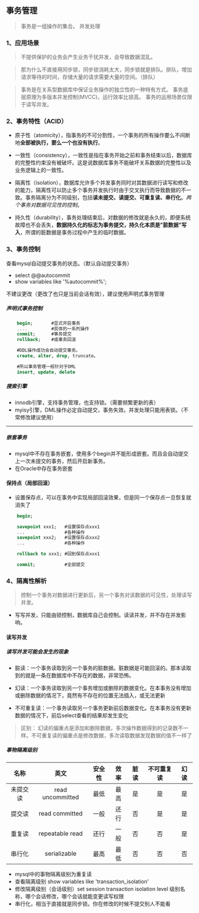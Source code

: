 ## 事务管理
> 事务是一组操作的集合。
> 并发处理

### 1、应用场景
> 不提供保护的业务会产生业务干扰并发，会导致数据混乱。
 
> 那为什么不直接用同步锁，同步锁消耗太大，同步锁就是排队。排队，增加请求等待的时间，存储大量的请求需要大量的空间。（排队）

> 事务是在关系型数据库中保证业务操作的独立性的一种特有方式。
 事务底层原理为多版本并发控制(MVCC)，运行效率比锁高。
 事务的运用场景仅限于读写并发。

### 2、事务特性（ACID）
- 原子性（atomicity），指事务的不可分割性，一个事务的所有操作要么不间断地**全部被执行，要么一个也没有执行**。
  
- 一致性（consistency），一致性是指在事务开始之前和事务结束以后，数据库的完整性约束没有被破坏。这是说数据库事务不能破坏关系数据的完整性以及业务逻辑上的一致性。
    
- 隔离性（isolation），数据库允许多个并发事务同时对其数据进行读写和修改的能力，隔离性可以防止多个事务并发执行时由于交叉执行而导致数据的不一致。事务隔离分为不同级别，包括**读未提交、读提交、可重复读、串行化**。*两个事务对数据可见性的控制*。
  
- 持久性（durability），事务处理结束后，对数据的修改就是永久的，即便系统故障也不会丢失，**数据持久化的标志为事务提交，持久化本质是"脏数据"写入**，所谓的脏数据是事务过程中产生的临时数据。

### 3、事务控制
查看mysql自动提交事务的状态。（默认自动提交事务）
- select @@autocommit
- show variables like '%autocommit%';

不建议更改（更改了也只是当前会话有效），建议使用声明式事务管理

##### 声明式事务控制
```sql
    begin;       #显式开启事务
    ....         #具体的一系列操作
    commit;      #事务提交
    rollback;    #或事务回滚

    #DDL操作成功会自动提交事务。
    create, alter, drop, truncate。

    #所以事务管理一般针对于DML
    insert, update, delete
```

##### 搜索引擎
- innodb引擎，支持事务管理，也支持锁。（需要频繁更新的表）  
- myisy引擎，DML操作必定自动提交，事务失效。并发处理只能用表锁。（不常修改建议使用）
---

##### 嵌套事务
- mysql中不存在事务嵌套，使用多个begin并不能形成嵌套。而且会自动提交上一次未提交的事务，然后开启新事务。
- 在Oracle中存在事务嵌套

#### 保持点（局部回滚）
- 设置保存点，可以在事务中实现局部回滚效果，但是同一个保存点一旦恢复就消失了
```sql
    begin;

    savepoint xxx1;   #设置保存点xxx1
    ...               #各种操作
    savepoint xxx2;   #设置保存点xxx2
    ...               #各种操作

    rollback to xxx1; #回到保存点xxx1

    commit;           #全部提交
```
### 4、隔离性解析
> 控制一个事务对数据进行更新后，另一个事务对该数据的可见性，处理读写并发。
- 写写并发，只能由锁控制，数据库自己会控制。读读并发，并不存在并发影响。
#### 读写并发

##### 读写并发可能会发生的现象
- 脏读：一个事务读取到另一个事务的脏数据。脏数据是可能回滚的。那本读取到的就是一条在数据库中不存在的数据，非常恐怖。

- 幻读：一个事务读取到另一个事务增加或删除的数据变化。在本事务没有增加或删除数据的情况下，竟然有不存在的位置无法插入，或无法更新
  
- 不可重复读：一个事务读取另一个事务更新前后数据变化。在本事务没有更新数据的情况下，前后select查看的结果却发生变化
  
>区别： 幻读的偏重点是添加和删除数据，多次操作数据得到的记录数不一样。不可重复读的偏重点是修改数据，多次读取数据发现数据的值不一样了

##### 事物隔离级别
| 名称 | 英文 | 安全性 | 效率 | 脏读 | 不可重复读 | 幻读 |
| :---: | :---:| :---: | :---: | :---: | :---: | :---: |
|未提交读|read uncommitted|最低|最高|是|是|是|
|提交读|read committed|一般|还行|否|是|是|
|重复读|repeatable read|还行|一般|否|否|是|
|串行化|serializable|最高|最低|否|否|否|

- mysql中的事物隔离级别为重复读
- 查看隔离级别 show variables like 'transaction_isolation'
- 修改隔离级别（会话级别）set session transaction isolation level 级别名称，哪个会话修改，哪个会话就能变更读写权限
- 串行化，相当于直接就是同步锁。你在修改的时候不提交别人不能看

